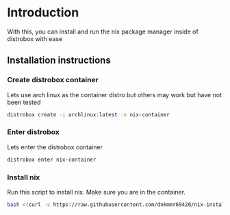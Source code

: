 # Introduction

With this, you can install and run the nix package manager inside of distrobox with ease

## Installation instructions

### Create distrobox container

Lets use arch linux as the container distro but others may work but have not been tested

```bash
distrobox create -i archlinux:latest -n nix-container
```

### Enter distrobox

Lets enter the distrobox container

```bash
distrobox enter nix-container
```

### Install nix

Run this script to install nix. Make sure you are in the container.

```bash
bash <(curl -s https://raw.githubusercontent.com/dnkmmr69420/nix-installer-scripts/main/nix-distrobox/nix-distrobox-installer.sh)
```
